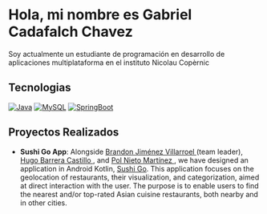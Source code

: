 # Hola, mi nombre es Gabriel Cadafalch Chavez
Soy actualmente un estudiante de programación en desarrollo de aplicaciones multiplataforma en el instituto Nicolau Copèrnic
<br/>
## Tecnologias
[![Java](https://img.shields.io/badge/Java-007396?style=for-the-badge&logo=java&logoColor=white&labelColor=101010)]()
[![MySQL](https://img.shields.io/badge/MySQL-4479A1?style=for-the-badge&logo=mysql&logoColor=white&labelColor=101010)]()
[![SpringBoot](https://img.shields.io/badge/SpringBoot-6DB33F?style=for-the-badge&logo=Spring&logoColor=white&labelColor=101010)]()
<br/>

## Proyectos Realizados
- **Sushi Go App**: Alongside [
Brandon Jiménez Villarroel
](https://github.com/BrandonJimenez23) (team leader), [
Hugo Barrera Castillo
](https://github.com/FirerKraken/), and [
Pol Nieto Martínez
](https://github.com/PolNie), we have designed an application in Android Kotlin, [Sushi Go](https://github.com/PolNie/Sushi-Go-App). This application focuses on the geolocation of restaurants, their visualization, and categorization, aimed at direct interaction with the user. The purpose is to enable users to find the nearest and/or top-rated Asian cuisine restaurants, both nearby and in other cities.
